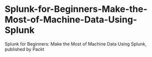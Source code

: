


# Splunk-for-Beginners-Make-the-Most-of-Machine-Data-Using-Splunk
Splunk for Beginners: Make the Most of Machine Data Using Splunk, published by Packt
